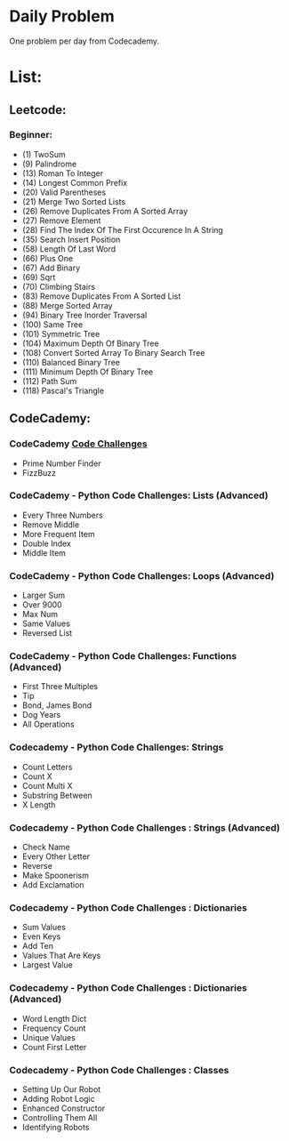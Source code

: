 # Daily Problem
One problem per day from Codecademy.

# List:

## Leetcode:

### Beginner:

* (1) TwoSum
* (9) Palindrome
* (13) Roman To Integer
* (14) Longest Common Prefix
* (20) Valid Parentheses
* (21) Merge Two Sorted Lists
* (26) Remove Duplicates From A Sorted Array
* (27) Remove Element
* (28) Find The Index Of The First Occurence In A String
* (35) Search Insert Position
* (58) Length Of Last Word
* (66) Plus One
* (67) Add Binary
* (69) Sqrt
* (70) Climbing Stairs
* (83) Remove Duplicates From A Sorted List
* (88) Merge Sorted Array
* (94) Binary Tree Inorder Traversal
* (100) Same Tree
* (101) Symmetric Tree
* (104) Maximum Depth Of Binary Tree
* (108) Convert Sorted Array To Binary Search Tree
* (110) Balanced Binary Tree
* (111) Minimum Depth Of Binary Tree
* (112) Path Sum
* (118) Pascal's Triangle

## CodeCademy:

### CodeCademy [Code Challenges](https://www.codecademy.com/code-challenges)
* Prime Number Finder
* FizzBuzz

### CodeCademy - Python Code Challenges: Lists (Advanced)
* Every Three Numbers
* Remove Middle
* More Frequent Item
* Double Index
* Middle Item

### CodeCademy - Python Code Challenges: Loops (Advanced)
* Larger Sum
* Over 9000
* Max Num
* Same Values
* Reversed List

### CodeCademy - Python Code Challenges: Functions (Advanced)

* First Three Multiples
* Tip
* Bond, James Bond
* Dog Years
* All Operations

### Codecademy - Python Code Challenges: Strings

* Count Letters
* Count X
* Count Multi X
* Substring Between
* X Length

### Codecademy - Python Code Challenges : Strings (Advanced)

* Check Name
* Every Other Letter
* Reverse
* Make Spoonerism
* Add Exclamation

### Codecademy - Python Code Challenges : Dictionaries

* Sum Values
* Even Keys
* Add Ten
* Values That Are Keys
* Largest Value

### Codecademy - Python Code Challenges : Dictionaries (Advanced)

* Word Length Dict
* Frequency Count
* Unique Values
* Count First Letter

### Codecademy - Python Code Challenges : Classes

* Setting Up Our Robot
* Adding Robot Logic
* Enhanced Constructor
* Controlling Them All
* Identifying Robots
